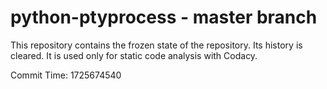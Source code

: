 # python-ptyprocess - master branch

This repository contains the frozen state of the repository.
Its history is cleared. It is used only for static code
analysis with Codacy.

Commit Time: 1725674540
